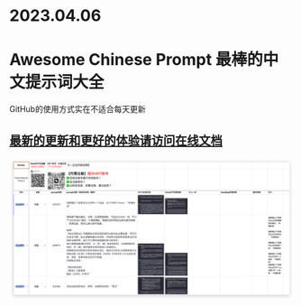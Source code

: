 # 2023.04.06

# Awesome Chinese Prompt 最棒的中文提示词大全

GitHub的使用方式实在不适合每天更新

## [最新的更新和更好的体验请访问在线文档](https://qddmercny4.feishu.cn/sheets/shtcnMklYu0WsXEDUXXanrSEB2m)

![Image.png](2023.04.06.assets/Image.png)

